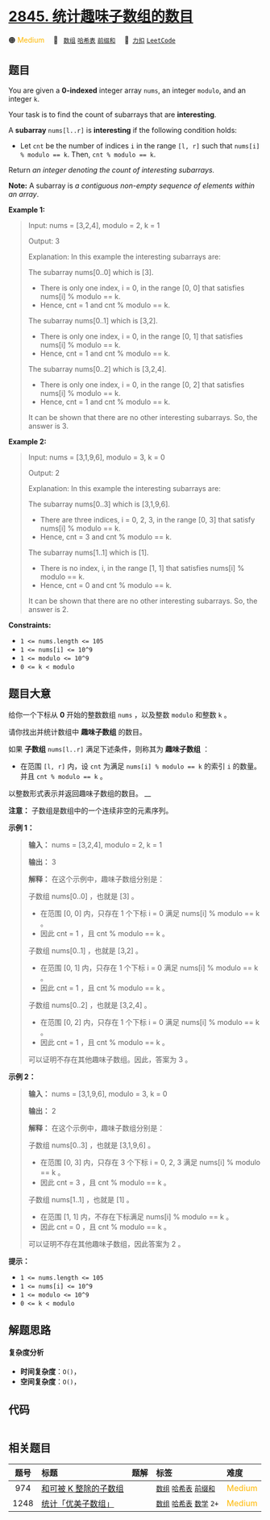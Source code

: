 # [2845. 统计趣味子数组的数目](https://2xiao.github.io/leetcode-js/problem/2845.html)

🟠 <font color=#ffb800>Medium</font>&emsp; 🔖&ensp; [`数组`](/tag/array.md) [`哈希表`](/tag/hash-table.md) [`前缀和`](/tag/prefix-sum.md)&emsp; 🔗&ensp;[`力扣`](https://leetcode.cn/problems/count-of-interesting-subarrays) [`LeetCode`](https://leetcode.com/problems/count-of-interesting-subarrays)

## 题目

You are given a **0-indexed** integer array `nums`, an integer `modulo`, and
an integer `k`.

Your task is to find the count of subarrays that are **interesting**.

A **subarray** `nums[l..r]` is **interesting** if the following condition
holds:

  * Let `cnt` be the number of indices `i` in the range `[l, r]` such that `nums[i] % modulo == k`. Then, `cnt % modulo == k`.

Return _an integer denoting the count of interesting subarrays._

**Note:** A subarray is _a contiguous non-empty sequence of elements within an
array_.



**Example 1:**

> Input: nums = [3,2,4], modulo = 2, k = 1
> 
> Output: 3
> 
> Explanation: In this example the interesting subarrays are: 
> 
> The subarray nums[0..0] which is [3]. 
> - There is only one index, i = 0, in the range [0, 0] that satisfies nums[i] % modulo == k. 
> - Hence, cnt = 1 and cnt % modulo == k.  
> 
> The subarray nums[0..1] which is [3,2].
> - There is only one index, i = 0, in the range [0, 1] that satisfies nums[i] % modulo == k.  
> - Hence, cnt = 1 and cnt % modulo == k.
> 
> The subarray nums[0..2] which is [3,2,4]. 
> - There is only one index, i = 0, in the range [0, 2] that satisfies nums[i] % modulo == k. 
> - Hence, cnt = 1 and cnt % modulo == k. 
> 
> It can be shown that there are no other interesting subarrays. So, the answer is 3.

**Example 2:**

> Input: nums = [3,1,9,6], modulo = 3, k = 0
> 
> Output: 2
> 
> Explanation: In this example the interesting subarrays are: 
> 
> The subarray nums[0..3] which is [3,1,9,6]. 
> - There are three indices, i = 0, 2, 3, in the range [0, 3] that satisfy nums[i] % modulo == k. 
> - Hence, cnt = 3 and cnt % modulo == k. 
> 
> The subarray nums[1..1] which is [1]. 
> - There is no index, i, in the range [1, 1] that satisfies nums[i] % modulo == k. 
> - Hence, cnt = 0 and cnt % modulo == k. 
> 
> It can be shown that there are no other interesting subarrays. So, the answer is 2.



**Constraints:**

  * `1 <= nums.length <= 105 `
  * `1 <= nums[i] <= 10^9`
  * `1 <= modulo <= 10^9`
  * `0 <= k < modulo`


## 题目大意

给你一个下标从 **0** 开始的整数数组 `nums` ，以及整数 `modulo` 和整数 `k` 。

请你找出并统计数组中 **趣味子数组** 的数目。

如果 **子数组** `nums[l..r]` 满足下述条件，则称其为 **趣味子数组** ：

  * 在范围 `[l, r]` 内，设 `cnt` 为满足 `nums[i] % modulo == k` 的索引 `i` 的数量。并且 `cnt % modulo == k` 。

以整数形式表示并返回趣味子数组的数目。 __

**注意：** 子数组是数组中的一个连续非空的元素序列。



**示例 1：**

> 
> 
> 
> 
> 
> **输入：** nums = [3,2,4], modulo = 2, k = 1
> 
> **输出：** 3
> 
> **解释：** 在这个示例中，趣味子数组分别是： 
> 
> 子数组 nums[0..0] ，也就是 [3] 。 
> - 在范围 [0, 0] 内，只存在 1 个下标 i = 0 满足 nums[i] % modulo == k 。
> - 因此 cnt = 1 ，且 cnt % modulo == k 。
> 
> 子数组 nums[0..1] ，也就是 [3,2] 。
> - 在范围 [0, 1] 内，只存在 1 个下标 i = 0 满足 nums[i] % modulo == k 。
> - 因此 cnt = 1 ，且 cnt % modulo == k 。
> 
> 子数组 nums[0..2] ，也就是 [3,2,4] 。
> - 在范围 [0, 2] 内，只存在 1 个下标 i = 0 满足 nums[i] % modulo == k 。
> - 因此 cnt = 1 ，且 cnt % modulo == k 。
> 
> 可以证明不存在其他趣味子数组。因此，答案为 3 。

**示例 2：**

> 
> 
> 
> 
> 
> **输入：** nums = [3,1,9,6], modulo = 3, k = 0
> 
> **输出：** 2
> 
> **解释：** 在这个示例中，趣味子数组分别是： 
> 
> 子数组 nums[0..3] ，也就是 [3,1,9,6] 。
> - 在范围 [0, 3] 内，只存在 3 个下标 i = 0, 2, 3 满足 nums[i] % modulo == k 。
> - 因此 cnt = 3 ，且 cnt % modulo == k 。
> 
> 子数组 nums[1..1] ，也就是 [1] 。
> - 在范围 [1, 1] 内，不存在下标满足 nums[i] % modulo == k 。
> - 因此 cnt = 0 ，且 cnt % modulo == k 。
> 
> 可以证明不存在其他趣味子数组，因此答案为 2 。



**提示：**

  * `1 <= nums.length <= 105 `
  * `1 <= nums[i] <= 10^9`
  * `1 <= modulo <= 10^9`
  * `0 <= k < modulo`


## 解题思路

#### 复杂度分析

- **时间复杂度**：`O()`，
- **空间复杂度**：`O()`，

## 代码

```javascript

```

## 相关题目

<!-- prettier-ignore -->
| 题号 | 标题 | 题解 | 标签 | 难度 |
| :------: | :------ | :------: | :------ | :------ |
| 974 | [和可被 K 整除的子数组](https://leetcode.com/problems/subarray-sums-divisible-by-k) |  |  [`数组`](/tag/array.md) [`哈希表`](/tag/hash-table.md) [`前缀和`](/tag/prefix-sum.md) | <font color=#ffb800>Medium</font> |
| 1248 | [统计「优美子数组」](https://leetcode.com/problems/count-number-of-nice-subarrays) |  |  [`数组`](/tag/array.md) [`哈希表`](/tag/hash-table.md) [`数学`](/tag/math.md) `2+` | <font color=#ffb800>Medium</font> |
